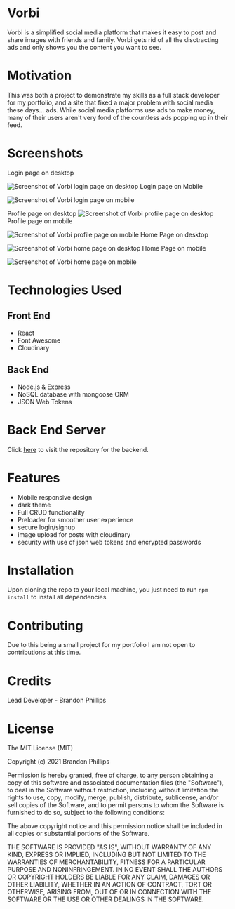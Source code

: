# Vorbi
Vorbi is a simplified social media platform that makes it easy to post and share images with friends and family.  Vorbi gets rid of all the disctracting ads and only shows you the content you want to see.

# Motivation
This was both a project to demonstrate my skills as a full stack developer for my portfolio, and a site that fixed a major problem with social media these days... ads.  While social media platforms use ads to make money, many of their users aren't very fond of the countless ads popping up in their feed.

# Screenshots
Login page on desktop

![Screenshot of Vorbi login page on desktop](https://i.imgur.com/XmPCn8H.png)
Login page on Mobile

![Screenshot of Vorbi login page on mobile](https://i.imgur.com/DznPuZT.png)

Profile page on desktop
![Screenshot of Vorbi profile page on desktop](https://i.imgur.com/6KlZGWj.png)
Profile page on mobile

![Screenshot of Vorbi profile page on mobile](https://i.imgur.com/8kJK7xv.png)
Home Page on desktop

![Screenshot of Vorbi home page on desktop](https://i.imgur.com/Pet5X5V.png)
Home Page on mobile

![Screenshot of Vorbi home page on mobile](https://i.imgur.com/PO6S63S.png)



# Technologies Used
## Front End
- React
- Font Awesome
- Cloudinary

## Back End
- Node.js & Express
- NoSQL database with mongoose ORM
- JSON Web Tokens

# Back End Server
Click [here](https://github.com/BrandonP321/social-media-app-server) to visit the repository for the backend.

# Features
- Mobile responsive design
- dark theme
- Full CRUD functionality
- Preloader for smoother user experience
- secure login/signup
- image upload for posts with cloudinary
- security with use of json web tokens and encrypted passwords

# Installation
Upon cloning the repo to your local machine, you just need to run `npm install` to install all dependencies 

# Contributing
Due to this being a small project for my portfolio I am not open to contributions at this time.

# Credits
Lead Developer - Brandon Phillips

# License
The MIT License (MIT)

Copyright (c) 2021 Brandon Phillips

Permission is hereby granted, free of charge, to any person obtaining a copy of this software and associated documentation files (the "Software"), to deal in the Software without restriction, including without limitation the rights to use, copy, modify, merge, publish, distribute, sublicense, and/or sell copies of the Software, and to permit persons to whom the Software is furnished to do so, subject to the following conditions:

The above copyright notice and this permission notice shall be included in all copies or substantial portions of the Software.

THE SOFTWARE IS PROVIDED "AS IS", WITHOUT WARRANTY OF ANY KIND, EXPRESS OR IMPLIED, INCLUDING BUT NOT LIMITED TO THE WARRANTIES OF MERCHANTABILITY, FITNESS FOR A PARTICULAR PURPOSE AND NONINFRINGEMENT. IN NO EVENT SHALL THE AUTHORS OR COPYRIGHT HOLDERS BE LIABLE FOR ANY CLAIM, DAMAGES OR OTHER LIABILITY, WHETHER IN AN ACTION OF CONTRACT, TORT OR OTHERWISE, ARISING FROM, OUT OF OR IN CONNECTION WITH THE SOFTWARE OR THE USE OR OTHER DEALINGS IN THE SOFTWARE.